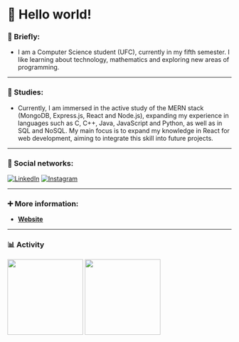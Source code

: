 # 👋 Hello world!

### 📌 Briefly:

- I am a Computer Science student (UFC), currently in my fifth semester. I like learning about technology, mathematics and exploring new areas of programming.
---
### 🎯 Studies:

- Currently, I am immersed in the active study of the MERN stack (MongoDB, Express.js, React and Node.js), expanding my experience in languages ​​such as C, C++, Java, JavaScript and Python, as well as in SQL and NoSQL. My main focus is to expand my knowledge in React for web development, aiming to integrate this skill into future projects.
---

### 👥 Social networks:

[![LinkedIn](https://img.shields.io/static/v1?label=&message=LinkedIn%20&color=2867B2&logo=LinkedIn&style=flat-square&logoColor=white)](https://www.linkedin.com/in/lucas-eduardo-mota-9a9203207)
[![Instagram](https://img.shields.io/static/v1?label=&message=Instagram%20&color=ff69b4&logo=Instagram&style=flat-square&logoColor=white)](https://www.instagram.com/lmott.a/)

---

### :heavy_plus_sign: More information:

- **[Website](https://lucasmt01.github.io/Personal-Portfolio-Page/)**
---

### 📊 Activity

<div>
  <img height="170em" src="https://github-readme-stats.vercel.app/api?username=lucasmt01&show_icons=true&theme=monokai"/>
  <img height="170em" src="https://github-readme-stats.vercel.app/api/top-langs/?username=lucasmt01&show_icons=true&layout=compact&langs_count=6&theme=monokai"/>
</div>
